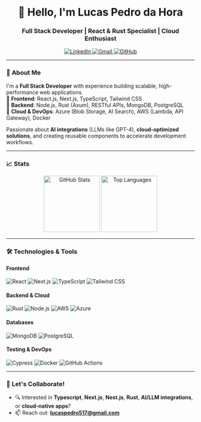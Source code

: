 <h1 align="center">👋 Hello, I'm Lucas Pedro da Hora</h1>
<h3 align="center">Full Stack Developer | React & Rust Specialist | Cloud Enthusiast</h3>

<p align="center">
  <a href="https://www.linkedin.com/in/olucaspedro/" target="_blank">
    <img src="https://img.shields.io/badge/LinkedIn-0077B5?style=for-the-badge&logo=linkedin&logoColor=white" alt="LinkedIn">
  </a>
  <a href="mailto:lucaspedro517@gmail.com">
    <img src="https://img.shields.io/badge/Gmail-D14836?style=for-the-badge&logo=gmail&logoColor=white" alt="Gmail">
  </a>
  <a href="https://github.com/Lusk1nha">
    <img src="https://img.shields.io/badge/GitHub-100000?style=for-the-badge&logo=github&logoColor=white" alt="GitHub">
  </a>
</p>

---

### 🚀 **About Me**
I'm a **Full Stack Developer** with experience building scalable, high-performance web applications.  
🔹 **Frontend**: React.js, Next.js, TypeScript, Tailwind CSS  
🔹 **Backend**: Node.js, Rust (Axum), RESTful APIs, MongoDB, PostgreSQL  
🔹 **Cloud & DevOps**: Azure (Blob Storage, AI Search), AWS (Lambda, API Gateway), Docker  

Passionate about **AI integrations** (LLMs like GPT-4), **cloud-optimized solutions**, and creating reusable components to accelerate development workflows.

---

### 📈 **Stats**

<p align="center">
  <img src="https://github-readme-stats.vercel.app/api?username=Lusk1nha&show_icons=true&theme=dark&hide_border=true" alt="GitHub Stats" height="150px">
  <img src="https://github-readme-stats.vercel.app/api/top-langs/?username=Lusk1nha&layout=compact&theme=dark&hide_border=true" alt="Top Languages" height="150px">
</p>

---

### 🛠️ **Technologies & Tools**

#### **Frontend**  
![React](https://img.shields.io/badge/React-20232A?style=flat&logo=react&logoColor=61DAFB)
![Next.js](https://img.shields.io/badge/Next.js-000000?style=flat&logo=nextdotjs&logoColor=white)
![TypeScript](https://img.shields.io/badge/TypeScript-3178C6?style=flat&logo=typescript&logoColor=white)
![Tailwind CSS](https://img.shields.io/badge/Tailwind_CSS-38B2AC?style=flat&logo=tailwind-css&logoColor=white)

#### **Backend & Cloud**  
![Rust](https://img.shields.io/badge/Rust-000000?style=flat&logo=rust&logoColor=white)
![Node.js](https://img.shields.io/badge/Node.js-339933?style=flat&logo=nodedotjs&logoColor=white)
![AWS](https://img.shields.io/badge/AWS-232F3E?style=flat&logo=amazon-aws&logoColor=white)
![Azure](https://img.shields.io/badge/Azure-0089D6?style=flat&logo=microsoft-azure&logoColor=white)

#### **Databases**  
![MongoDB](https://img.shields.io/badge/MongoDB-47A248?style=flat&logo=mongodb&logoColor=white)
![PostgreSQL](https://img.shields.io/badge/PostgreSQL-4169E1?style=flat&logo=postgresql&logoColor=white)

#### **Testing & DevOps**  
![Cypress](https://img.shields.io/badge/Cypress-17202C?style=flat&logo=cypress&logoColor=white)
![Docker](https://img.shields.io/badge/Docker-2496ED?style=flat&logo=docker&logoColor=white)
![GitHub Actions](https://img.shields.io/badge/GitHub_Actions-2088FF?style=flat&logo=github-actions&logoColor=white)

---

### 🤝 **Let's Collaborate!**
- 🔍 Interested in **Typescript**, **Next.js**, **Nest.js**, **Rust**, **AI/LLM integrations**, or **cloud-native apps**?  
- 📫 Reach out: **lucaspedro517@gmail.com**
